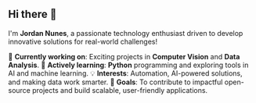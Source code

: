 ## Hi there 👋

I'm **Jordan Nunes**, a passionate technology enthusiast driven to develop innovative solutions for real-world challenges!

🔭 **Currently working on**: Exciting projects in **Computer Vision** and **Data Analysis**.
🌱 **Actively learning**: **Python** programming and exploring tools in AI and machine learning.
💡 **Interests**: Automation, AI-powered solutions, and making data work smarter.
🎯 **Goals**: To contribute to impactful open-source projects and build scalable, user-friendly applications.

<!--
**jordan-nunes/jordan-nunes** is a ✨ _special_ ✨ repository because its `README.md` (this file) appears on your GitHub profile.

Here are some ideas to get you started:

- 🔭 I’m currently working on ...
- 🌱 I’m currently learning ...
- 👯 I’m looking to collaborate on ...
- 🤔 I’m looking for help with ...
- 💬 Ask me about ...
- 📫 How to reach me: ...
- 😄 Pronouns: ...
- ⚡ Fun fact: ...
-->
